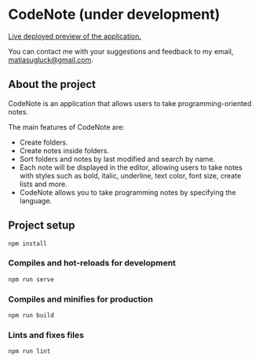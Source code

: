 # CodeNote (under development)

[Live deployed preview of the application.](https://codenote-app.netlify.app/)

You can contact me with your suggestions and feedback to my email, [matiasugluck@gmail.com](mailto:matiasugluck@gmail.com).

## About the project

CodeNote is an application that allows users to take programming-oriented notes.

The main features of CodeNote are:

- Create folders.
- Create notes inside folders.
- Sort folders and notes by last modified and search by name.
- Each note will be displayed in the editor, allowing users to take notes with styles such as bold, italic, underline, text color, font size, create lists and more.
- CodeNote allows you to take programming notes by specifying the language.

## Project setup
```
npm install
```

### Compiles and hot-reloads for development
```
npm run serve
```

### Compiles and minifies for production
```
npm run build
```

### Lints and fixes files
```
npm run lint
```
